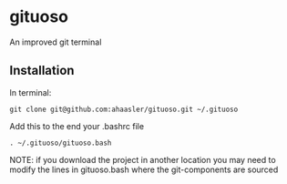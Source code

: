 gituoso
=======

An improved git terminal

Installation
------------

In terminal:

    git clone git@github.com:ahaasler/gituoso.git ~/.gituoso

Add this to the end your .bashrc file

    . ~/.gituoso/gituoso.bash

NOTE: if you download the project in another location you may need to modify the lines in gituoso.bash where the git-components are sourced
